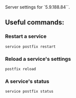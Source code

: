 Server settings for `5.9.188.84``.

## Useful commands:
### Restart a service
```                                
service postfix restart 
```

### Reload a service's settings
```
postfix reload
```

### A service's status
```         
service postfix status 
```                       

